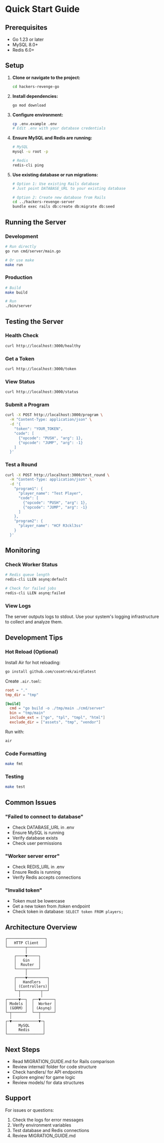# Quick Start Guide

## Prerequisites

- Go 1.23 or later
- MySQL 8.0+
- Redis 6.0+

## Setup

1. **Clone or navigate to the project:**
   ```bash
   cd hackers-revenge-go
   ```

2. **Install dependencies:**
   ```bash
   go mod download
   ```

3. **Configure environment:**
   ```bash
   cp .env.example .env
   # Edit .env with your database credentials
   ```

4. **Ensure MySQL and Redis are running:**
   ```bash
   # MySQL
   mysql -u root -p

   # Redis
   redis-cli ping
   ```

5. **Use existing database or run migrations:**
   ```bash
   # Option 1: Use existing Rails database
   # Just point DATABASE_URL to your existing database

   # Option 2: Create new database from Rails
   cd ../hackers-revenge-server
   bundle exec rails db:create db:migrate db:seed
   ```

## Running the Server

### Development

```bash
# Run directly
go run cmd/server/main.go

# Or use make
make run
```

### Production

```bash
# Build
make build

# Run
./bin/server
```

## Testing the Server

### Health Check
```bash
curl http://localhost:3000/healthy
```

### Get a Token
```bash
curl http://localhost:3000/token
```

### View Status
```bash
curl http://localhost:3000/status
```

### Submit a Program
```bash
curl -X POST http://localhost:3000/program \
  -H "Content-Type: application/json" \
  -d '{
    "token": "YOUR_TOKEN",
    "code": [
      {"opcode": "PUSH", "arg": 1},
      {"opcode": "JUMP", "arg": -1}
    ]
  }'
```

### Test a Round
```bash
curl -X POST http://localhost:3000/test_round \
  -H "Content-Type: application/json" \
  -d '{
    "program1": {
      "player_name": "Test Player",
      "code": [
        {"opcode": "PUSH", "arg": 1},
        {"opcode": "JUMP", "arg": -1}
      ]
    },
    "program2": {
      "player_name": "HCF R3ckl3ss"
    }
  }'
```

## Monitoring

### Check Worker Status

```bash
# Redis queue length
redis-cli LLEN asynq:default

# Check for failed jobs
redis-cli LLEN asynq:failed
```

### View Logs

The server outputs logs to stdout. Use your system's logging infrastructure to collect and analyze them.

## Development Tips

### Hot Reload (Optional)

Install Air for hot reloading:
```bash
go install github.com/cosmtrek/air@latest
```

Create `.air.toml`:
```toml
root = "."
tmp_dir = "tmp"

[build]
  cmd = "go build -o ./tmp/main ./cmd/server"
  bin = "tmp/main"
  include_ext = ["go", "tpl", "tmpl", "html"]
  exclude_dir = ["assets", "tmp", "vendor"]
```

Run with:
```bash
air
```

### Code Formatting

```bash
make fmt
```

### Testing

```bash
make test
```

## Common Issues

### "Failed to connect to database"
- Check DATABASE_URL in .env
- Ensure MySQL is running
- Verify database exists
- Check user permissions

### "Worker server error"
- Check REDIS_URL in .env
- Ensure Redis is running
- Verify Redis accepts connections

### "Invalid token"
- Token must be lowercase
- Get a new token from /token endpoint
- Check token in database: `SELECT token FROM players;`

## Architecture Overview

```
┌─────────────────┐
│   HTTP Client   │
└────────┬────────┘
         │
    ┌────▼─────┐
    │   Gin    │
    │  Router  │
    └────┬─────┘
         │
    ┌────▼─────────┐
    │   Handlers   │
    │ (Controllers)│
    └─┬─────────┬──┘
      │         │
┌─────▼──┐  ┌──▼──────┐
│ Models │  │  Worker │
│ (GORM) │  │ (Asynq) │
└─┬──────┘  └──┬──────┘
  │            │
┌─▼────────────▼─┐
│     MySQL      │
│     Redis      │
└────────────────┘
```

## Next Steps

- Read MIGRATION_GUIDE.md for Rails comparison
- Review internal/ folder for code structure
- Check handlers/ for API endpoints
- Explore engine/ for game logic
- Review models/ for data structures

## Support

For issues or questions:
1. Check the logs for error messages
2. Verify environment variables
3. Test database and Redis connections
4. Review MIGRATION_GUIDE.md
